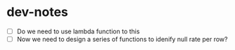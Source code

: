 # dev-notes

- [ ] Do we need to use lambda function to this
- [ ] Now we need to design a series of functions to idenify null rate per row?
